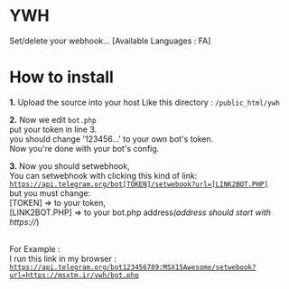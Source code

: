 # YWH
Set/delete your webhook... [Available Languages : FA]

# How to install
<b>1.</b> Upload the source into your host
Like this directory : <code>/public_html/ywh</code><br />

<b>2.</b> Now we edit <code>bot.php</code><br />
put your token in line 3.<br />
you should change '123456...' to your own bot's token.<br />
Now you're done with your bot's config.<br />

<b>3.</b> Now you should setwebhook, <br />
You can setwebhook with clicking this kind of link:<br />
<code>https://api.telegram.org/bot[TOKEN]/setwebook?url=[LINK2BOT.PHP]</code><br />
but you must change:<br />
[TOKEN] => to your token,<br />
[LINK2BOT.PHP] => to your bot.php address<i>(address should start with https://</i>)<br /><br />

For Example :<br />
I run this link in my browser :<br />
<code>https://api.telegram.org/bot123456789:MSX15Awesome/setwebook?url=https://msxtm.ir/ywh/bot.php</code>
